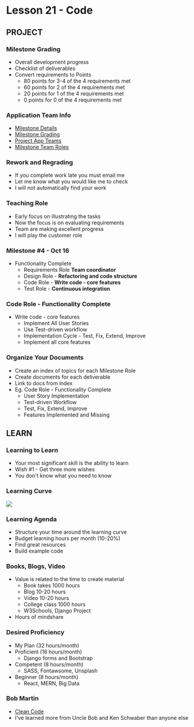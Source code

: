 # Lesson 21 - Code

## PROJECT

### Milestone Grading
* Overall development progress
* Checklist of deliverables
* Convert requirements to Points
    * 80 points for 3-4 of the 4 requirements met
    * 60 points for 2 of the 4 requirements met
    * 20 points for 1 of the 4 requirements met
    * 0 points for 0 of the 4 requirements met
    
    
### Application Team Info
* [Milestone Details](../docs/Milestones)
* [Milestone Grading](../docs/GradingMilestones)
* [Project App Teams](../team/)
* [Milestone Team Roles](../docs/AppTeamRoles)


### Rework and Regrading
* If you complete work late you must email me
* Let me know what you would like me to check
* I will not automatically find your work


### Teaching Role
* Early focus on illustrating the tasks
* Now the focus is on evaluating requirements
* Team are making excellent progress
* I will play the customer role


### Milestone #4 - Oct 16
* Functionality Complete
    * Requirements Role  **Team coordinator**
    * Design Role - **Refactoring and code structure**
    * Code Role - **Write code - core features**
    * Test Role - **Continuous integration**


### Code Role - Functionality Complete
* Write code - core features
    * Implement All User Stories
    * Use Test-driven workflow
    * Implementation Cycle - Test, Fix, Extend, Improve
    * Implement all core features 
    
    
### Organize Your Documents
* Create an index of topics for each Milestone Role
* Create documents for each deliverable
* Link to docs from index
* Eg. Code Role - Functionality Complete
    * User Story Implementation
    * Test-driven Workflow
    * Test, Fix, Extend, Improve
    * Features Implemented and Missing 



## LEARN

### Learning to Learn
* Your most significant skill is the ability to learn
* Wish #1 - Get three more wishes
* You don't know what you need to know


### Learning Curve

![](img/Proficiency.png)
    

### Learning Agenda
* Structure your time around the learning curve
* Budget learning hours per month  (10-20%)
* Find great resources
* Build example code


### Books, Blogs, Video
* Value is related to the time to create material
    * Book takes 1000 hours
    * Blog 10-20 hours
    * Video 10-20 hours
    * College class 1000 hours
    * W3Schools, Django Project
* Hours of mindshare


### Desired Proficiency
* My Plan (32 hours/month)
* Proficient (16 hours/month)
    * Django forms and Bootstrap
* Competent (8 hours/month)
    * SASS, Fontawsome, Unsplash
* Beginner (8 hours/month)
    * React, MERN, Big Data
    
    
### Bob Martin
* [Clean Code](https://www.youtube.com/watch?v=Wibk0IfjfaI)
* I've learned more from Uncle Bob and Ken Schwaber than anyone else

